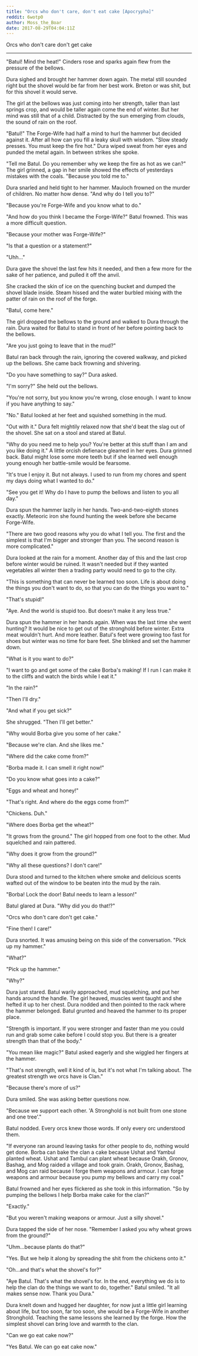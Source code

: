 ```yaml
---
title: "Orcs who don't care, don't eat cake [Apocrypha]"
reddit: 6wotp0
author: Moss_the_Boar
date: 2017-08-29T04:04:11Z
---
```


Orcs who don't care don't get cake

--------------

"Batul! Mind the heat!"
Cinders rose and sparks again flew from the pressure of the bellows. 


Dura sighed and brought her hammer down again. The metal still sounded right but the shovel would be far from her best work. Breton or was shit, but for this shovel it would serve.

 The girl at the bellows was just coming into her strength, taller than last springs crop, and would be taller again come the end of winter. But her mind was still that of a child. Distracted by the sun emerging from clouds, the sound of rain on the roof.


"Batul!" The Forge-Wife had half a mind to hurl the hammer but decided against it. After all how can you fill a leaky skull with wisdom. "Slow steady presses. You must keep the fire hot." 
Dura wiped sweat from her eyes and punded the metal again. In between strikes she spoke.


"Tell me Batul. Do you remember why we keep the fire as hot as we can?"
The girl grinned, a gap in her smile showed the effects of yesterdays mistakes with the coals.
"Because you told me to."


Dura snarled and held tight to her hammer. Mauloch frowned on the murder of children. No matter how dense.
"And why do I tell you to?"


"Because you're Forge-Wife and you know what to do."


"And how do you think I became the Forge-Wife?"
Batul frowned. This was a more difficult question.


"Because your mother was Forge-Wife?"


"Is that a question or a statement?"


"Uhh..."


Dura gave the shovel the last few hits it needed, and then a few more for the sake of her patience, and pulled it off the anvil. 

She cracked the skin of ice on the quenching bucket and dumped the shovel blade inside. Steam hissed and the water burbled mixing with the patter of rain on the roof of the forge.


"Batul, come here."


The girl dropped the bellows to the ground and walked to Dura through the rain. Dura waited for Batul to stand in front of her before pointing back to the bellows. 

"Are you just going to leave that in the mud?"


Batul ran back through the rain, ignoring the covered walkway, and picked up the bellows.
She came back frowning and shivering.


"Do you have something to say?" Dura asked.


"I'm sorry?" She held out the bellows.


"You're not sorry, but you know you're wrong, close enough. I want to know if you have anything to say."


"No." Batul looked at her feet and squished something in the mud.


"Out with it." Dura felt mightily relaxed now that she'd beat the slag out of the shovel. She sat on a stool and stared at Batul.


"Why do you need me to help you? You're better at this stuff than I am and you like doing it." A little orcish defienace gleamed in her eyes. Dura grinned back. Batul might lose some more teeth but if she learned well enough young enough her battle-smile would be fearsome.


"It's true I enjoy it. But not always. I used to run from my chores and spent my days doing what I wanted to do."


"See you get it! Why do I have to pump the bellows and listen to you all day."


Dura spun the hammer lazily in her hands. Two-and-two-eighth stones exactly. Meteoric iron she found hunting the week before she became Forge-Wife. 

"There are two good reasons why you do what I tell you. The first and the simplest is that I'm bigger and stronger than you. The second reason is more complicated." 

Dura looked at the rain for a moment. Another day of this and the last crop before winter would be ruined. It wasn't needed but if they wanted vegetables all winter then a trading party would need to go to the city.


"This is something that can never be learned too soon. Life is about doing the things you don't want to do, so that you can do the things you want to."


"That's stupid!"


"Aye. And the world is stupid too. But doesn't make it any less true." 

Dura spun the hammer in her hands again. When was the last time she went hunting? It would be nice to get out of the stronghold before winter. Extra meat wouldn't hurt. And more leather. Batul's feet were growing too fast for shoes but winter was no time for bare feet. She blinked and set the hammer down.


"What is it you want to do?"


"I want to go and get some of the cake Borba's making! If I run I can make it to the cliffs and watch the birds while I eat it."


"In the rain?"


"Then I'll dry."


"And what if you get sick?"


She shrugged. "Then I'll get better."


"Why would Borba give you some of her cake."


"Because we're clan. And she likes me."


"Where did the cake come from?"


"Borba made it. I can smell it right now!"


"Do you know what goes into a cake?"


"Eggs and wheat and honey!"


"That's right. And where do the eggs come from?"


"Chickens. Duh."


"Where does Borba get the wheat?"


"It grows from the ground." The girl hopped from one foot to the other. Mud squelched and rain pattered.


"Why does it grow from the ground?"


"Why all these questions? I don't care!"


Dura stood and turned to the kitchen where smoke and delicious scents wafted out of the window to be beaten into the mud by the rain.


"Borba! Lock the door! Batul needs to learn a lesson!"


Batul glared at Dura. "Why did you do that!?"


"Orcs who don't care don't get cake."


"Fine then! I care!"


Dura snorted. It was amusing being on this side of the conversation. "Pick up my hammer."


"What?"


"Pick up the hammer."


"Why?"


Dura just stared. Batul warily approached, mud squelching, and put her hands around the handle. The girl heaved, muscles went taught and she hefted it up to her chest. Dura nodded and then pointed to the rack where the hammer belonged. 
Batul grunted and heaved the hammer to its proper place.


"Strength is important. If you were stronger and faster than me you could run and grab some cake before I could stop you. But there is a greater strength than that of the body."


"You mean like magic?" Batul asked eagerly and she wiggled her fingers at the hammer.


"That's not strength, well it kind of is, but it's not what I'm talking about. The greatest strength we orcs have is Clan."


"Because there's more of us?"


Dura smiled. She was asking better questions now. 

"Because we support each other. 'A Stronghold is not built from one stone and one tree'." 

Batul nodded. Every orcs knew those words. If only every orc understood them.

"If everyone ran around leaving tasks for other people to do, nothing would get done. Borba can bake the clan a cake because Ushat and Yambul planted wheat. Ushat and Tambul can plant wheat because Orakh, Gronov, Bashag, and Mog raided a village and took grain. Orakh, Gronov, Bashag, and Mog can raid because I forge them weapons and armour. I can forge weapons and armour because you pump my bellows and carry my coal."


Batul frowned and her eyes flickered as she took in this information. "So by pumping the bellows I help Borba make cake for the clan?"


"Exactly."


"But you weren't making weapons or armour. Just a silly shovel."


Dura tapped the side of her nose. "Remember I asked you why wheat grows from the ground?"


"Uhm...because plants do that?"


"Yes. But we help it along by spreading the shit from the chickens onto it."


"Oh...and that's what the shovel's for?"


"Aye Batul. That's what the shovel's for. In the end, everything we do is to help the clan do the things we want to do, together."
Batul smiled. "It all makes sense now. Thank you Dura."


Dura knelt down and hugged her daughter, for now just a little girl learning about life, but too soon, far too soon, she would be a Forge-Wife in another Stronghold. Teaching the same lessons she learned by the forge. How the simplest shovel can bring love and warmth to the clan.


"Can we go eat cake now?"


"Yes Batul. We can go eat cake now."
